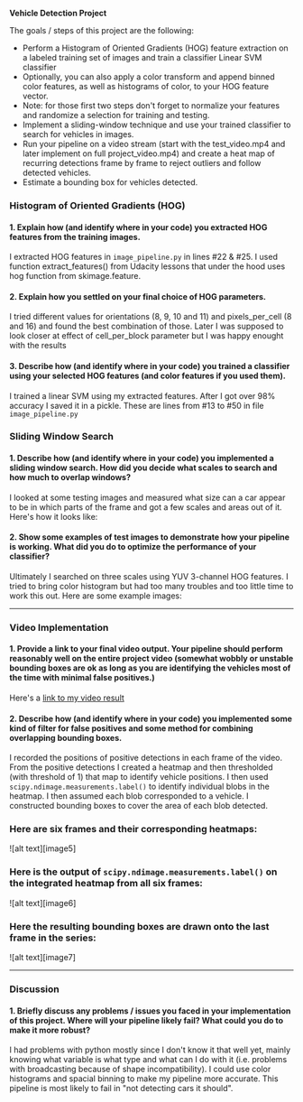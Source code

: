 **Vehicle Detection Project**

The goals / steps of this project are the following:

* Perform a Histogram of Oriented Gradients (HOG) feature extraction on a labeled training set of images and train a classifier Linear SVM classifier
* Optionally, you can also apply a color transform and append binned color features, as well as histograms of color, to your HOG feature vector. 
* Note: for those first two steps don't forget to normalize your features and randomize a selection for training and testing.
* Implement a sliding-window technique and use your trained classifier to search for vehicles in images.
* Run your pipeline on a video stream (start with the test_video.mp4 and later implement on full project_video.mp4) and create a heat map of recurring detections frame by frame to reject outliers and follow detected vehicles.
* Estimate a bounding box for vehicles detected.


### Histogram of Oriented Gradients (HOG)

#### 1. Explain how (and identify where in your code) you extracted HOG features from the training images.

I extracted HOG features in `image_pipeline.py` in lines #22 & #25. I used function extract_features() from Udacity lessons that under the hood uses hog function from skimage.feature.

#### 2. Explain how you settled on your final choice of HOG parameters.

 I tried different values for orientations (8, 9, 10 and 11) and pixels_per_cell (8 and 16) and found the best combination of those. Later I was supposed to look closer at effect of cell_per_block parameter but I was happy enought with the results

#### 3. Describe how (and identify where in your code) you trained a classifier using your selected HOG features (and color features if you used them).

I trained a linear SVM using my extracted features. After I got over 98% accuracy I saved it in a pickle. These are lines from #13 to #50 in file `image_pipeline.py`

### Sliding Window Search

#### 1. Describe how (and identify where in your code) you implemented a sliding window search.  How did you decide what scales to search and how much to overlap windows?

I looked at some testing images and measured what size can a car appear to be in which parts of the frame and got a few scales and areas out of it. Here's how it looks like:

<src href="output_images/boxes_range.jpg" width="500"/>

#### 2. Show some examples of test images to demonstrate how your pipeline is working.  What did you do to optimize the performance of your classifier?

Ultimately I searched on three scales using YUV 3-channel HOG features. I tried to bring color histogram but had too many troubles and too little time to work this out. Here are some example images:


<src href="output_images/test1.jpg" width="500"/>
<src href="output_images/test2.jpg" width="500"/>
<src href="output_images/test3.jpg" width="500"/>
<src href="output_images/test4.jpg" width="500"/>
<src href="output_images/test5.jpg" width="500"/>
<src href="output_images/test6.jpg" width="500"/>


---

### Video Implementation

#### 1. Provide a link to your final video output.  Your pipeline should perform reasonably well on the entire project video (somewhat wobbly or unstable bounding boxes are ok as long as you are identifying the vehicles most of the time with minimal false positives.)
Here's a [link to my video result](./output_video.mp4)


<src href="output_images/boxes_range.jpg" width="500"/>


#### 2. Describe how (and identify where in your code) you implemented some kind of filter for false positives and some method for combining overlapping bounding boxes.

I recorded the positions of positive detections in each frame of the video.  From the positive detections I created a heatmap and then thresholded (with threshold of 1) that map to identify vehicle positions. I then used `scipy.ndimage.measurements.label()` to identify individual blobs in the heatmap. I then assumed each blob corresponded to a vehicle. I constructed bounding boxes to cover the area of each blob detected.


### Here are six frames and their corresponding heatmaps:

![alt text][image5]

### Here is the output of `scipy.ndimage.measurements.label()` on the integrated heatmap from all six frames:
![alt text][image6]

### Here the resulting bounding boxes are drawn onto the last frame in the series:
![alt text][image7]

---

### Discussion

#### 1. Briefly discuss any problems / issues you faced in your implementation of this project.  Where will your pipeline likely fail?  What could you do to make it more robust?

I had problems with python mostly since I don't know it that well yet, mainly knowing what variable is what type and what can I do with it (i.e. problems with broadcasting because of shape incompatibility).
I could use color histograms and spacial binning to make my pipeline more accurate. This pipeline is most likely to fail in "not detecting cars it should".
